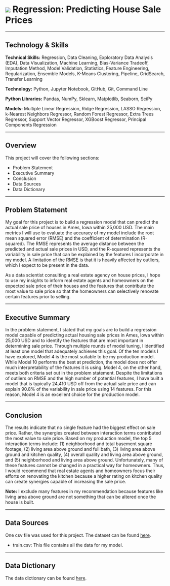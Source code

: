 # ![](https://ga-dash.s3.amazonaws.com/production/assets/logo-9f88ae6c9c3871690e33280fcf557f33.png) Regression: Predicting House Sale Prices

---

## Technology & Skills

**Technical Skills:** Regression, Data Cleaning, Exploratory Data Analysis (EDA), Data Visualization, Machine Learning, Bias-Variance Tradeoff, Imputation Method, Model Validation, Statistics, Feature Engineering, Regularization, Ensemble Models, K-Means Clustering, Pipeline, GridSearch, Transfer Learning

**Technology:** Python, Jupyter Notebook, GitHub, Git, Command Line

**Python Libraries:** Pandas, NumPy, Sklearn, Matplotlib, Seaborn, SciPy

**Models:** Multiple Linear Regression, Ridge Regression, LASSO Regression, k-Nearest Neighbors Regressor, Random Forest Regressor, Extra Trees Regressor, Support Vector Regressor, XGBoost Regressor, Principal Components Regression

---

## Overview

This project will cover the following sections:

- Problem Statement
- Executive Summary
- Conclusion
- Data Sources
- Data Dictionary

---

## Problem Statement

My goal for this project is to build a regression model that can predict the actual sale price of houses in Ames, Iowa within 25,000 USD. The main metrics I will use to evaluate the accuracy of my model include the root mean squared error (RMSE) and the coefficient of determination (R-squared). The RMSE represents the average distance between the predicted and actual sale prices in USD, and the R-squared represents the variability in sale price that can be explained by the features I incorporate in my model. A limitation of the RMSE is that it is heavily affected by outliers, which I expect to be present in the data.

As a data scientist consulting a real estate agency on house prices, I hope to use my insights to inform real estate agents and homeowners on the expected sale price of their houses and the features that contribute the most value to sale price so that the homeowners can selectively renovate certain features prior to selling.

---

## Executive Summary

In the problem statement, I stated that my goals are to build a regression model capable of predicting actual housing sale prices in Ames, Iowa within 25,000 USD and to identify the features that are most important in determining sale price. Through multiple rounds of model tuning, I identified at least one model that adequately achieves this goal. Of the ten models I have explored, Model 4 is the most suitable to be my production model. While Model 10 performs the best at prediction, the model does not offer much interpretability of the features it is using. Model 4, on the other hand, meets both criteria set out in the problem statement. Despite the limitations of outliers on RMSE and the high number of potential features, I have built a model that is typically 24,410 USD off from the actual sale price and can explain 90.8% of the variability in sale price using 14 features. For this reason, Model 4 is an excellent choice for the production model.

---

## Conclusion

The results indicate that no single feature had the biggest effect on sale price. Rather, the synergies created between interaction terms contributed the most value to sale price. Based on my production model, the top 5 interaction terms include: (1) neighborhood and total basement square footage, (2) living area above ground and full bath, (3) living area above ground and kitchen quality, (4) overall quality and living area above ground, and (5) neighborhood and living area above ground. Unfortunately, many of these features cannot be changed in a practical way for homeowners. Thus, I would recommend that real estate agents and homeowners focus their efforts on renovating the kitchen because a higher rating on kitchen quality can create synergies capable of increasing the sale price.

**Note:** I exclude many features in my recommendation because features like living area above ground are not something that can be altered once the house is built.

---

## Data Sources

One csv file was used for this project. The dataset can be found [here](https://www.kaggle.com/c/dsir-lancelot-project-2-regression-challenge/data).
- train.csv: This file contains all the data for my model.

---

## Data Dictionary

The data dictionary can be found [here](https://www.kaggle.com/c/dsir-lancelot-project-2-regression-challenge/data).
